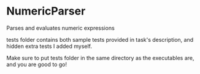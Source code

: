 # NumericParser
Parses and evaluates numeric expressions

tests folder contains both sample tests provided in task's description, and hidden extra tests I added myself.

Make sure to put tests folder in the same directory as the executables are, and you are good to go!
